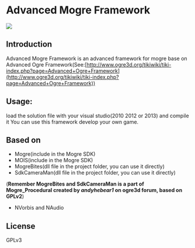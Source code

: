  Advanced Mogre Framework
=============
<img src=https://www.gnu.org/graphics/gplv3-127x51.png />  

## Introduction
Advanced Mogre Framework is an advanced framework for mogre base on Advanced Ogre Framework(See:[http://www.ogre3d.org/tikiwiki/tiki-index.php?page=Advanced+Ogre+Framework](http://www.ogre3d.org/tikiwiki/tiki-index.php?page=Advanced+Ogre+Framework))

## Usage:
load the solution file with your visual studio(2010 2012 or 2013) and compile it
You can use this framework develop your own game.

## Based on
* Mogre(include in the Mogre SDK)
* MOIS(include in the Mogre SDK)
* MogreBites(dll file in the project folder, you can use it directly)
* SdkCameraMan(dll file in the project folder, you can use it directly)
<p>(<b>Remember MogreBites and SdkCameraMan is a part of Mogre_Procedural created by <i>andyhebear1</i> on ogre3d forum, based on GPLv2</b>)  

* NVorbis and NAudio 

## License
GPLv3
